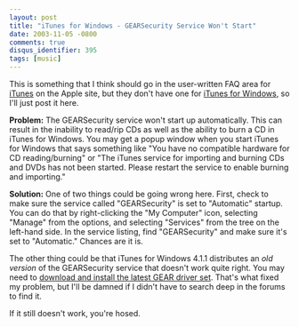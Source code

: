 ```yaml
---
layout: post
title: "iTunes for Windows - GEARSecurity Service Won't Start"
date: 2003-11-05 -0800
comments: true
disqus_identifier: 395
tags: [music]
---
```

This is something that I think should go in the user-written FAQ area
for [iTunes](http://www.apple.com/itunes/) on the Apple site, but they
don't have one for [iTunes for
Windows](http://www.info.apple.com/usen/itunes/windows/), so I'll just
post it here.

 **Problem:** The GEARSecurity service won't start up automatically.
This can result in the inability to read/rip CDs as well as the ability
to burn a CD in iTunes for Windows. You may get a popup window when you
start iTunes for Windows that says something like "You have no
compatible hardware for CD reading/burning" or "The iTunes service for
importing and burning CDs and DVDs has not been started. Please restart
the service to enable burning and importing."

 **Solution:** One of two things could be going wrong here. First, check
to make sure the service called "GEARSecurity" is set to "Automatic"
startup. You can do that by right-clicking the "My Computer" icon,
selecting "Manage" from the options, and selecting "Services" from the
tree on the left-hand side. In the service listing, find "GEARSecurity"
and make sure it's set to "Automatic." Chances are it is.

 The other thing could be that iTunes for Windows 4.1.1 distributes an
*old version* of the GEARSecurity service that doesn't work quite right.
You may need to [download and install the latest GEAR driver
set](http://www.gearsoftware.com/support/index.cfm). That's what fixed
my problem, but I'll be damned if I didn't have to search deep in the
forums to find it.

 If it still doesn't work, you're hosed.
